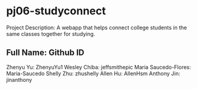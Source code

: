 # pj06-studyconnect

Project Description: A webapp that helps connect college students in the same classes together for studying.

Full Name: Github ID
----------------------
Zhenyu Yu: ZhenyuYu1
Wesley Chiba: jeffsmithepic
Maria Saucedo-Flores: Maria-Saucedo
Shelly Zhu: zhushelly
Allen Hu: AllenHsm
Anthony Jin: jinanthony